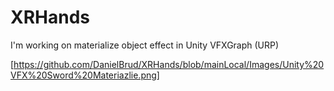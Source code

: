 # XRHands

I'm working on materialize object effect in Unity VFXGraph (URP)

[https://github.com/DanielBrud/XRHands/blob/mainLocal/Images/Unity%20VFX%20Sword%20Materiazlie.png]

